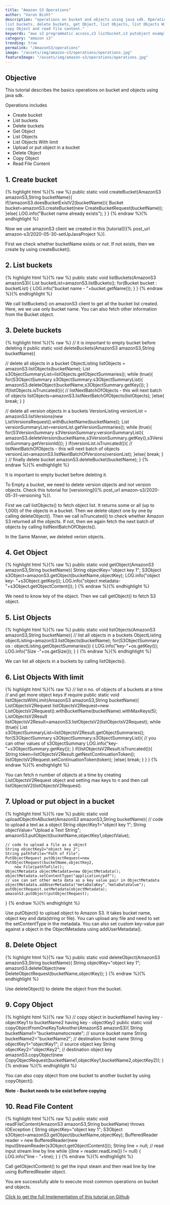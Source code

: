 ```yaml
---
title: "Amazon S3 Operations"
author: "Varun Bisht"
description: "operations on bucket and objects using java sdk. Operations includes create bucket,
list buckets, delete buckets, get Object, list Objects, list Objects With limit, upload or put object in a bucket, delete Object,
copy Object and read file content."
keywords: "aws s3 programmatic access,s3 listbucket,s3 putobject example,upload file to s3 java,aws s3 list objects in folder,s3 list objects java,aws s3 delete bucket,aws s3 create bucket java,read file from amazon s3 java"
category: "amazon s3"
trending: true
permalink: "/AmazonS3/operations"
image: "/assets/img/amazon-s3/operations/operations.jpg"
featureImage: "/assets/img/amazon-s3/operations/operations.jpg"
---
```


## Objective
This tutorial describes the basics operations on bucket and objects using java sdk.

Operations includes
- Create bucket
- List buckets
- Delete buckets
- Get Object
- List Objects
- List Objects With limit
- Upload or put object in a bucket
- Delete Object
- Copy Object
- Read File Content

## 1. Create bucket

   {% highlight html %}{% raw %}
   public static void createBucket(AmazonS3 amazonS3,String bucketName){
    if(!amazonS3.doesBucketExistV2(bucketName)){
      Bucket bucket=amazonS3.createBucket(new CreateBucketRequest(bucketName));
    }else{
      LOG.info("Bucket name already exists");
    }
  }
   {% endraw %}{% endhighlight %}

Now we use amazonS3 client we created in this [tutorial]({% post_url amazon-s3/2020-05-30-setUpJavaProject %}).

First we check whether bucketName exists or not. If not exists, then we create by using createBucket().

## 2. List buckets
  {% highlight html %}{% raw %}
   public static void listBuckets(AmazonS3 amazonS3){
    List<Bucket> bucketList=amazonS3.listBuckets();
    for(Bucket bucket : bucketList) {
      LOG.info("bucket name - "+bucket.getName());
    }
  }
   {% endraw %}{% endhighlight %}

We call listBuckets() on amazonS3 client to get all the bucket list created.
Here, we we use only bucket name. You can also fetch other information from the Bucket object.

## 3. Delete buckets
{% highlight html %}{% raw %}
// it is important to empty bucket before deleting it
public static void deleteBuckets(AmazonS3 amazonS3,String bucketName){

  // delete all objects in a bucket
  ObjectListing listObjects = amazonS3.listObjects(bucketName);
  List<S3ObjectSummary> s3ObjectSummaryList=listObjects.getObjectSummaries();
  while (true){
    for(S3ObjectSummary s3ObjectSummary:s3ObjectSummaryList){
      amazonS3.deleteObject(bucketName,s3ObjectSummary.getKey());
    }
    if(listObjects.isTruncated()){
      // listNextBatchOfObjects - this will next batch of objects
      listObjects=amazonS3.listNextBatchOfObjects(listObjects);
    }else{
      break;
    }
  }

  // delete all version objects in a buckets
  VersionListing versionList = amazonS3.listVersions(new ListVersionsRequest().withBucketName(bucketName));
  List<S3VersionSummary> versionSummaryList=versionList.getVersionSummaries();
  while (true){
    for(S3VersionSummary s3VersionSummary:versionSummaryList){
      amazonS3.deleteVersion(bucketName,s3VersionSummary.getKey(),s3VersionSummary.getVersionId());
    }
    if(versionList.isTruncated()){
      // listNextBatchOfObjects - this will next batch of objects
      versionList=amazonS3.listNextBatchOfVersions(versionList);
    }else{
      break;
    }
  }
  // finally delete bucket
  amazonS3.deleteBucket(bucketName);
}
{% endraw %}{% endhighlight %}

It is important to empty bucket before deleting it.

To Empty a bucket, we need to delete version objects and not version objects.
Check this tutorial for [versioning]({% post_url amazon-s3/2020-05-31-versioning %}).

First we call listObjects() to fetch object list. It returns some or all (up to 1,000) of the objects in a bucket.
Then we delete object one by one by calling deleteObject().
Then we call isTruncated() to check whether Amazon S3 returned all the objects.
If not, then we again fetch the next batch of objects by calling listNextBatchOfObjects().

In the Same Manner, we deleted verion objects.

## 4. Get Object
{% highlight html %}{% raw %}
public static void getObject(AmazonS3 amazonS3,String bucketName){
  String objectKey="object key 1";
  S3Object s3Object=amazonS3.getObject(bucketName,objectKey);
  LOG.info("object key- "+s3Object.getKey());
  LOG.info("object metadata- "+s3Object.getObjectContent());
}
{% endraw %}{% endhighlight %}

We need to know key of the object. Then we call getObject() to fetch S3 object.

## 5. List Objects
{% highlight html %}{% raw %}
public static void listObjects(AmazonS3 amazonS3,String bucketName){
    // list all objects in a buckets
    ObjectListing objectListing=amazonS3.listObjects(bucketName);
    for(S3ObjectSummary os : objectListing.getObjectSummaries()) {
      LOG.info("key-"+os.getKey());
      LOG.info("Size -"+os.getSize());
    }
  }
{% endraw %}{% endhighlight %}

We can list all objects in a buckets by calling listObjects().

## 6. List Objects With limit
{% highlight html %}{% raw %}
// list n no. of objects of a buckets at a time
// and get more object keys if require
public static void listObjectsWithLimit(AmazonS3 amazonS3,String bucketName){
  ListObjectsV2Request listObjectsV2Request=new ListObjectsV2Request().withBucketName(bucketName).withMaxKeys(5);
  ListObjectsV2Result listObjectsV2Result=amazonS3.listObjectsV2(listObjectsV2Request);
  while (true){
    List<S3ObjectSummary> s3ObjectSummaryList=listObjectsV2Result.getObjectSummaries();
    for(S3ObjectSummary s3ObjectSummary:s3ObjectSummaryList){
      // you can other values of s3ObjectSummary
      LOG.info("key- "+s3ObjectSummary.getKey());
    }
    if(listObjectsV2Result.isTruncated()){
      String token=listObjectsV2Result.getNextContinuationToken();
      listObjectsV2Request.setContinuationToken(token);
    }else{
      break;
    }
  }
}
{% endraw %}{% endhighlight %}

You can fetch n number of objects at a time by creating ListObjectsV2Request object and setting max keys to n
and then call listObjectsV2(listObjectsV2Request).

## 7. Upload or put object in a bucket
{% highlight html %}{% raw %}
public static void uploadObjectInABucket(AmazonS3 amazonS3,String bucketName){
    // code to upload a text as a object
    String objectKey1="object key 1";
    String objectValue="Upload a Text String";
    amazonS3.putObject(bucketName,objectKey1,objectValue);

    // code to upload a file as a object
    String objectKey2="object key 2";
    String pathToFile="Path of File";
    PutObjectRequest putObjectRequest=new PutObjectRequest(bucketName,objectKey2,
        new File(pathToFile));
    ObjectMetadata objectMetadata=new ObjectMetadata();
    objectMetadata.setContentType("application/pdf");
    // use can set other meta data as a key value pair in ObjectMetadata
    objectMetadata.addUserMetadata("metaDataKey","metaDataValue");
    putObjectRequest.setMetadata(objectMetadata);
    amazonS3.putObject(putObjectRequest);
  }
{% endraw %}{% endhighlight %}

Use putObject() to upload object to Amazon S3.
It takes bucket name, object key and data(string or file).
You can upload any file and need to set the setContentType in the metadata.
You can also set custom key-value pair against a object in the ObjectMetadata using addUserMetadata().

## 8. Delete Object
{% highlight html %}{% raw %}
public static void deleteObject(AmazonS3 amazonS3,String bucketName){
  String objectKey="object key 1";
  amazonS3.deleteObject(new DeleteObjectRequest(bucketName,objectKey));
}
{% endraw %}{% endhighlight %}

Use deleteObject() to delete the object from the bucket.

## 9. Copy Object
{% highlight html %}{% raw %}
// copy object in bucketName1 having key - objectKey1 to bucketName2 having key - objectKey2
public static void copyObjectFromOneKeyToAnother(AmazonS3 amazonS3){
  String bucketName1="bucketnametocreate"; // source bucket name
  String bucketName2="bucketName2"; // destination bucket name
  String objectKey1="objectKey1";   // source object key
  String objectKey2="objectKey2";   // destination object key
  amazonS3.copyObject(new CopyObjectRequest(bucketName1,objectKey1,bucketName2,objectKey2));
}
{% endraw %}{% endhighlight %}

You can also copy object from one bucket to another bucket by using copyObject().

**Note - Bucket needs to be exist before copying**

## 10. Read File Content
{% highlight html %}{% raw %}
public static void readFileContent(AmazonS3 amazonS3,String bucketName) throws IOException {
    String objectKey="object key 1";
    S3Object s3Object=amazonS3.getObject(bucketName,objectKey);
    BufferedReader reader = new BufferedReader(new InputStreamReader(s3Object.getObjectContent()));
    String line = null;
    // read input stream line by line
    while ((line = reader.readLine()) != null) {
      LOG.info("line - "+line);
    }
  }
{% endraw %}{% endhighlight %}

Call getObjectContent() to get the input steam and then read line by line using BufferedReader object.

You are successfully able to execute most common operations on bucket and objects.

<a href="https://github.com/techypoint/amazon-s3.git">Click to get the full Implementation of this tutorial on Github</a>
